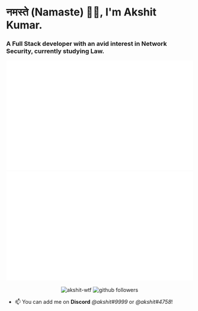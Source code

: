 <h1 align="left">नमस्ते (Namaste) 🙏🏻, I'm Akshit Kumar.</h1>
<h3 align="left">A Full Stack developer with an avid interest in Network Security, currently studying Law.</h3>

<a align="center" href="https://github.com/jstrieb/github-stats">

![](https://github.com/akshit-wtf/github-stats/blob/master/generated/overview.svg)
![](https://github.com/akshit-wtf/github-stats/blob/master/generated/languages.svg)

</a>
<p align="center">
    <img src="https://komarev.com/ghpvc/?username=akshit-wtf" alt="akshit-wtf" alt="Profile Views" />
    <img src="https://img.shields.io/github/followers/akshit-wtf?label=Follow&style=social" alt="github followers" />
</p>

- 📫 You can add me on **Discord** *@akshit#9999* or *@akshit#4758*!
